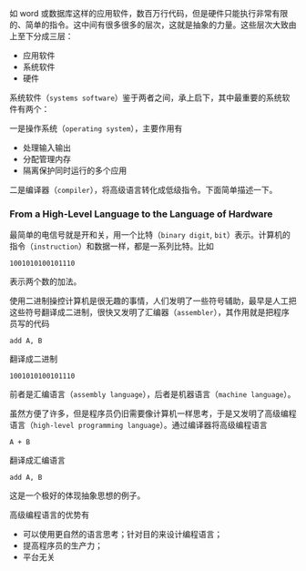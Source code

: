 如 word 或数据库这样的应用软件，数百万行代码，但是硬件只能执行非常有限的、简单的指令。这中间有很多很多的层次，这就是抽象的力量。这些层次大致由上至下分成三层：
* 应用软件
* 系统软件
* 硬件

系统软件（`systems software`）鉴于两者之间，承上启下，其中最重要的系统软件有两个：

一是操作系统（`operating system`），主要作用有
* 处理输入输出
* 分配管理内存
* 隔离保护同时运行的多个应用

二是编译器（`compiler`），将高级语言转化成低级指令。下面简单描述一下。

### From a High-Level Language to the Language of Hardware
最简单的电信号就是开和关，用一个比特（`binary digit`, `bit`）表示。计算机的指令（`instruction`）和数据一样，都是一系列比特。比如
```
1001010100101110
```
表示两个数的加法。

使用二进制操控计算机是很无趣的事情，人们发明了一些符号辅助，最早是人工把这些符号翻译成二进制，很快又发明了汇编器（`assembler`），其作用就是把程序员写的代码
```
add A, B
```
翻译成二进制
```
1001010100101110
```
前者是汇编语言（`assembly language`），后者是机器语言（`machine language`）。

虽然方便了许多，但是程序员仍旧需要像计算机一样思考，于是又发明了高级编程语言（`high-level programming language`）。通过编译器将高级编程语言
```
A + B
```
翻译成汇编语言
```
add A, B
```
这是一个极好的体现抽象思想的例子。

高级编程语言的优势有
* 可以使用更自然的语言思考；针对目的来设计编程语言；
* 提高程序员的生产力；
* 平台无关

